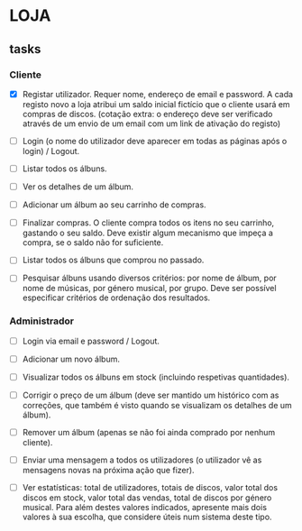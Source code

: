 # LOJA

## tasks

### Cliente

- [x]  Registar utilizador. Requer nome, endereço de email e password. A cada registo novo a loja atribui um saldo inicial fictício que o cliente usará em compras de discos. (cotação extra: o endereço deve ser verificado através de um envio de um email com um link de ativação do registo)

- [ ] Login (o nome do utilizador deve aparecer em todas as páginas após o login) / Logout.

- [ ] Listar todos os álbuns.

- [ ] Ver os detalhes de um álbum.

- [ ] Adicionar um álbum ao seu carrinho de compras.

- [ ] Finalizar compras. O cliente compra todos os itens no seu carrinho, gastando o seu saldo. Deve existir algum mecanismo que impeça a compra, se o saldo não for suficiente.

- [ ] Listar todos os álbuns que comprou no passado.

- [ ] Pesquisar álbuns usando diversos critérios: por nome de álbum, por nome de músicas, por género musical, por grupo. Deve ser possível especificar critérios de ordenação dos resultados.

### Administrador

- [ ] Login via email e password / Logout.

- [ ] Adicionar um novo álbum.

- [ ] Visualizar todos os álbuns em stock (incluindo respetivas quantidades).

- [ ] Corrigir o preço de um álbum (deve ser mantido um histórico com as correções, que também é visto quando se visualizam os detalhes de um álbum).

- [ ] Remover um álbum (apenas se não foi ainda comprado por nenhum cliente).

- [ ] Enviar uma mensagem a todos os utilizadores (o utilizador vê as mensagens novas na próxima ação que fizer).

- [ ] Ver estatísticas: total de utilizadores, totais de discos, valor total dos discos em stock, valor total das vendas, total de discos por género musical. Para além destes valores indicados, apresente mais dois valores à sua escolha, que considere úteis num sistema deste tipo.

